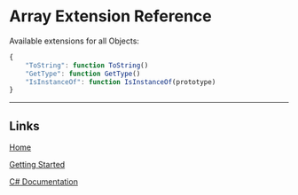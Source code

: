 # Array Extension Reference

Available extensions for all Objects:
```js
{
	"ToString": function ToString()
	"GetType": function GetType()
	"IsInstanceOf": function IsInstanceOf(prototype)
}
```
___

## Links

[Home](../../Readme.md)

[Getting Started](../../GettingStarted.md)

[C# Documentation](/index.html)
